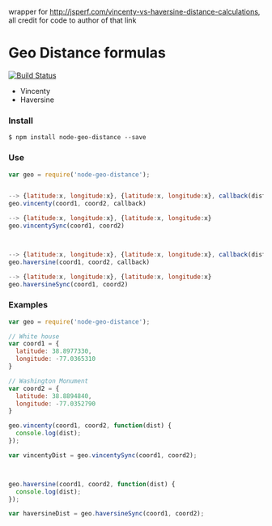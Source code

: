 wrapper for http://jsperf.com/vincenty-vs-haversine-distance-calculations, 
all credit for code to author of that link




# Geo Distance formulas
[![Build Status](https://travis-ci.org/jacksongeller/node-geo-distance.svg)](https://travis-ci.org/jacksongeller/node-geo-distance)
+ Vincenty
+ Haversine






### Install
`$ npm install node-geo-distance --save`



### Use
```js
var geo = require('node-geo-distance');


--> {latitude:x, longitude:x}, {latitude:x, longitude:x}, callback(dist)
geo.vincenty(coord1, coord2, callback)

--> {latitude:x, longitude:x}, {latitude:x, longitude:x}
geo.vincentySync(coord1, coord2)



--> {latitude:x, longitude:x}, {latitude:x, longitude:x}, callback(dist)
geo.haversine(coord1, coord2, callback)

--> {latitude:x, longitude:x}, {latitude:x, longitude:x}
geo.haversineSync(coord1, coord2)
```

### Examples
```js
var geo = require('node-geo-distance');

// White house
var coord1 = {
  latitude: 38.8977330,
  longitude: -77.0365310
}

// Washington Monument
var coord2 = {
  latitude: 38.8894840,
  longitude: -77.0352790
}

geo.vincenty(coord1, coord2, function(dist) {
  console.log(dist);
});

var vincentyDist = geo.vincentySync(coord1, coord2);



geo.haversine(coord1, coord2, function(dist) {
  console.log(dist);
});

var haversineDist = geo.haversineSync(coord1, coord2);
```